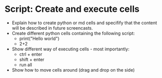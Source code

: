 # Script: Create and execute cells

- Explain how to create python or md cells and specifify that the content will be
  described in future screencasts.
- Create different python cells containing the following script:
  - print("Hello world")
  - 2+2
- Show different way of executing cells - most importantly:
  - ctrl + enter
  - shift + enter
  - run all
- Show how to move cells around (drag and drop on the side)
